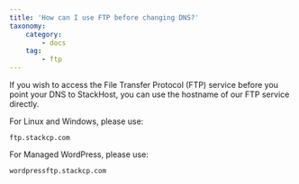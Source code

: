 ```yaml
---
title: 'How can I use FTP before changing DNS?'
taxonomy:
    category:
        - docs
    tag:
        - ftp
---
```


If you wish to access the File Transfer Protocol (FTP) service before you point your DNS to StackHost, you can use the hostname of our FTP service directly.

For Linux and Windows, please use: 

	ftp.stackcp.com

For Managed WordPress, please use: 

	wordpressftp.stackcp.com 